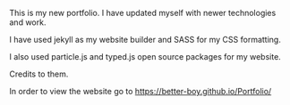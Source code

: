 This is my new portfolio. I have updated myself with newer technologies and work.

I have used jekyll as my website builder and SASS for my CSS formatting.

I also used particle.js and typed.js open source packages for my website.

Credits to them.

In order to view the website go to https://better-boy.github.io/Portfolio/
